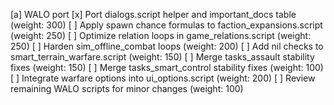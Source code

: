[a] WALO port
    [x] Port dialogs.script helper and important_docs table (weight: 300)
    [ ] Apply spawn chance formulas to faction_expansions.script (weight: 250)
    [ ] Optimize relation loops in game_relations.script (weight: 250)
    [ ] Harden sim_offline_combat loops (weight: 200)
    [ ] Add nil checks to smart_terrain_warfare.script (weight: 150)
    [ ] Merge tasks_assault stability fixes (weight: 150)
    [ ] Merge tasks_smart_control stability fixes (weight: 100)
    [ ] Integrate warfare options into ui_options.script (weight: 200)
    [ ] Review remaining WALO scripts for minor changes (weight: 100)
